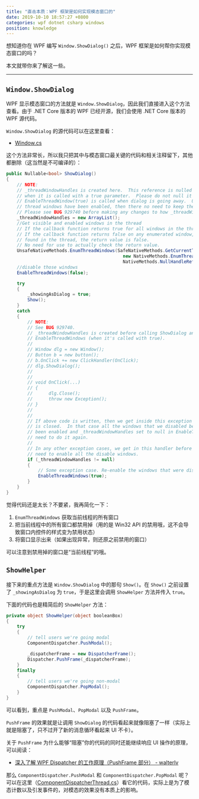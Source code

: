 ```yaml
---
title: "直击本质：WPF 框架是如何实现模态窗口的"
date: 2019-10-10 18:57:27 +0800
categories: wpf dotnet csharp windows
position: knowledge
---
```


想知道你在 WPF 编写 `Window.ShowDialog()` 之后，WPF 框架是如何帮你实现模态窗口的吗？

本文就带你来了解这一些。

---

<div id="toc"></div>

## `Window.ShowDialog`

WPF 显示模态窗口的方法就是 `Window.ShowDialog`，因此我们直接进入这个方法查看。由于 .NET Core 版本的 WPF 已经开源，我们会使用 .NET Core 版本的 WPF 源代码。

`Window.ShowDialog` 的源代码可以在这里查看：

- [Window.cs](https://source.dot.net/#PresentationFramework/System/Windows/Window.cs,61d39b218b53dbbe)

这个方法非常长，所以我只把其中与模态窗口最关键的代码和相关注释留下，其他都删除（这当然是不可编译的）：

```csharp
public Nullable<bool> ShowDialog()
{
    // NOTE:
    // _threadWindowHandles is created here.  This reference is nulled out in EnableThreadWindows
    // when it is called with a true parameter.  Please do not null it out anywhere else.
    // EnableThreadWindow(true) is called when dialog is going away.  Once dialog is closed and
    // thread windows have been enabled, then there no need to keep the array list around.
    // Please see BUG 929740 before making any changes to how _threadWindowHandles works.
    _threadWindowHandles = new ArrayList();
    //Get visible and enabled windows in the thread
    // If the callback function returns true for all windows in the thread, the return value is true.
    // If the callback function returns false on any enumerated window, or if there are no windows
    // found in the thread, the return value is false.
    // No need for use to actually check the return value.
    UnsafeNativeMethods.EnumThreadWindows(SafeNativeMethods.GetCurrentThreadId(),
                                            new NativeMethods.EnumThreadWindowsCallback(ThreadWindowsCallback),
                                            NativeMethods.NullHandleRef);
    //disable those windows
    EnableThreadWindows(false);

    try
    {
        _showingAsDialog = true;
        Show();
    }
    catch
    {
        // NOTE:
        // See BUG 929740.
        // _threadWindowHandles is created before calling ShowDialog and is deleted in
        // EnableThreadWindows (when it's called with true).
        //
        // Window dlg = new Window();
        // Button b = new button();
        // b.OnClick += new ClickHandler(OnClick);
        // dlg.ShowDialog();
        //
        //
        // void OnClick(...)
        // {
        //      dlg.Close();
        //      throw new Exception();
        // }
        //
        //
        // If above code is written, then we get inside this exception handler only after the dialog
        // is closed.  In that case all the windows that we disabled before showing the dialog have already
        // been enabled and _threadWindowHandles set to null in EnableThreadWindows.  Thus, we don't
        // need to do it again.
        //
        // In any other exception cases, we get in this handler before Dialog is closed and thus we do
        // need to enable all the disable windows.
        if (_threadWindowHandles != null)
        {
            // Some exception case. Re-enable the windows that were disabled
            EnableThreadWindows(true);
        }
    }
}
```

觉得代码还是太长？不要紧，我再简化一下：

1. `EnumThreadWindows` 获取当前线程的所有窗口
2. 把当前线程中的所有窗口都禁用掉（用的是 Win32 API 的禁用哦，这不会导致窗口内控件的样式变为禁用状态）
3. 将窗口显示出来（如果出现异常，则还原之前禁用的窗口）

可以注意到禁用掉的窗口是“当前线程”的哦。

## `ShowHelper`

接下来的重点方法是 `Window.ShowDialog` 中的那句 `Show()`。在 `Show()` 之前设置了 `_showingAsDialog` 为 `true`，于是这里会调用 `ShowHelper` 方法并传入 `true`。

下面的代码也是精简后的 `ShowHelper` 方法：

```csharp
private object ShowHelper(object booleanBox)
{
    try
    {
        // tell users we're going modal
        ComponentDispatcher.PushModal();

        _dispatcherFrame = new DispatcherFrame();
        Dispatcher.PushFrame(_dispatcherFrame);
    }
    finally
    {
        // tell users we're going non-modal
        ComponentDispatcher.PopModal();
    }
}
```

可以看到，重点是 `PushModal`、`PopModal` 以及 `PushFrame`。

`PushFrame` 的效果就是让调用 `ShowDialog` 的代码看起来就像阻塞了一样（实际上就是阻塞了，只不过开了新的消息循环看起来 UI 不卡）。

关于 `PushFrame` 为什么能够“阻塞”你的代码的同时还能继续响应 UI 操作的原理，可以阅读：

- [深入了解 WPF Dispatcher 的工作原理（PushFrame 部分） - walterlv](/post/dotnet/2017/09/26/dispatcher-push-frame.html)

那么 `ComponentDispatcher.PushModal` 和 `ComponentDispatcher.PopModal` 呢？可以在这里（[ComponentDispatcherThread.cs](https://source.dot.net/#WindowsBase/System/Windows/Interop/ComponentDispatcherThread.cs,60a128f40eff98b3)）看它的代码，实际上是为了模态计数以及引发事件的，对模态的效果没有本质上的影响。
